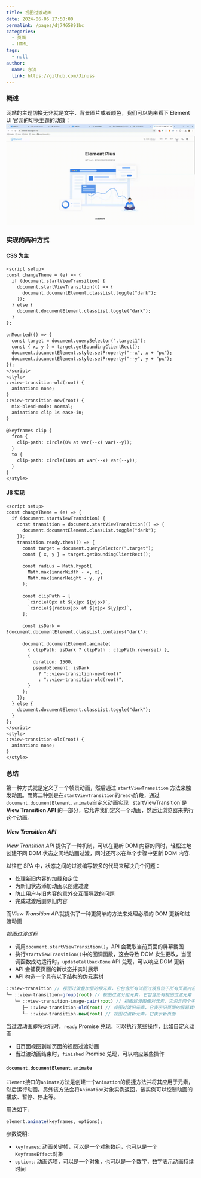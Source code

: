 ```yaml
---
title: 视图过渡动画
date: 2024-06-06 17:50:00
permalink: /pages/dj7465891bc
categories:
  - 页面
  - HTML
tags:
  - null
author:
  name: 东流
  link: https://github.com/Jinuss
---
```


### 概述

网站的主题切换无非就是文字、背景图片或者颜色，我们可以先来看下 Element UI 官网的切换主题的动效：
<img src="../../Demo/gif/changebg.gif">

### 实现的两种方式

#### CSS 为主

```vue
<script setup>
const changeTheme = (e) => {
  if (document.startViewTransition) {
    document.startViewTransition(() => {
      document.documentElement.classList.toggle("dark");
    });
  } else {
    document.documentElement.classList.toggle("dark");
  }
};

onMounted(() => {
  const target = document.querySelector(".target1");
  const { x, y } = target.getBoundingClientRect();
  document.documentElement.style.setProperty("--x", x + "px");
  document.documentElement.style.setProperty("--y", y + "px");
});
</script>
<style>
::view-transition-old(root) {
  animation: none;
}
::view-transition-new(root) {
  mix-blend-mode: normal;
  animation: clip 1s ease-in;
}

@keyframes clip {
  from {
    clip-path: circle(0% at var(--x) var(--y));
  }
  to {
    clip-path: circle(100% at var(--x) var(--y));
  }
}
</style>
```

#### JS 实现

```vue
<script setup>
const changeTheme = (e) => {
  if (document.startViewTransition) {
    const transition = document.startViewTransition(() => {
      document.documentElement.classList.toggle("dark");
    });
    transition.ready.then(() => {
      const target = document.querySelector(".target");
      const { x, y } = target.getBoundingClientRect();

      const radius = Math.hypot(
        Math.max(innerWidth - x, x),
        Math.max(innerHeight - y, y)
      );

      const clipPath = [
        `circle(0px at ${x}px ${y}px)`,
        `circle(${radius}px at ${x}px ${y}px)`,
      ];

      const isDark = !document.documentElement.classList.contains("dark");

      document.documentElement.animate(
        { clipPath: isDark ? clipPath : clipPath.reverse() },
        {
          duration: 1500,
          pseudoElement: isDark
            ? "::view-transition-new(root)"
            : "::view-transition-old(root)",
        }
      );
    });
  } else {
    document.documentElement.classList.toggle("dark");
  }
};
</script>
<style>
::view-transition-old(root) {
  animation: none;
}
</style>
```

### 总结

第一种方式就是定义了一个帧景动画，然后通过 `startViewTransition` 方法来触发动画。而第二种则是在`startViewTransition`的`ready`阶段，通过`document.documentElement.animate`自定义动画实现
`
`startViewTransition`是**View Transition API** 的一部分，它允许我们定义一个动画，然后让浏览器来执行这个动画。

#### _View Transition API_

_View Transition API_ 提供了一种机制，可以在更新 DOM 内容的同时，轻松过地创建不同 DOM 状态之间地动画过渡，同时还可以在单个步骤中更新 DOM 内容.

以往在 SPA 中，状态之间的过渡编写较多的代码来解决几个问题：

- 处理新旧内容的加载和定位
- 为新旧状态添加动画以创建过渡
- 防止用户与旧内容的意外交互而导致的问题
- 完成过渡后删除旧内容

而*View Transition API*就提供了一种更简单的方法来处理必须的 DOM 更新和过渡动画

_视图过渡过程_

- 调用`document.startViewTransition()`，API 会截取当前页面的屏幕截图
- 执行`startViewTransition()`中的回调函数，这会导致 DOM 发生更改，当回调函数成功运行时，`updateCallbackDone` API 兑现，可以响应 DOM 更新
- API 会捕获页面的新状态并实时展示
- API 构造一个具有以下结构的伪元素树

```js
::view-transition // 视图过渡叠加层的根元素，它包含所有试图过渡且位于所有页面内容的顶部
└─ ::view-transition-group(root) // 视图过渡分组元素，它包含所有视图过渡元素
   └─ ::view-transition-image-pair(root) // 视图过渡图像对元素，它包含两个子元素，分别表示旧页面和新页面
      ├─ ::view-transition-old(root) // 视图过渡旧元素，它表示旧页面的屏幕截图
      └─ ::view-transition-new(root) // 视图过渡新元素，它表示新页面
```

当过渡动画即将运行时，`ready` Promise 兑现，可以执行某些操作，比如自定义动画

- 旧页面视图到新页面的视图过渡动画
- 当过渡动画结束时，`finished` Promise 兑现，可以响应某些操作

#### `document.documentElement.animate`

`Element`接口的`animate`方法是创建一个`Animation`的便捷方法并将其应用于元素，然后运行动画。另外该方法会将`Animation`对象实例返回，该实例可以控制动画的播放、暂停、停止等。

用法如下:

```js
element.animate(keyframes, options);
```

参数说明:

- `keyframes`: 动画关键帧，可以是一个对象数组，也可以是一个`KeyframeEffect`对象
- `options`: 动画选项，可以是一个对象，也可以是一个数字，数字表示动画持续时间
